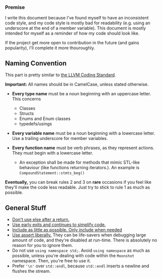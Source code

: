 ### Premise

I write this document because I've found myself to have an inconsistent code style, and my code style is mostly bad for readability (e.g. using an
underscore at the end of a member variable). This document is mostly intended for myself as a reminder of how my code should look like.

If the project get more open to contribution in the future (and gains popularity), I'll complete it more thouroughly.


## Naming Convention

This part is pretty similar to [the LLVM Coding Standard](https://llvm.org/docs/CodingStandards.html#the-high-level-issues).

**Important:** All names should be in CamelCase, unless stated otherwise.

* **Every type name** must be a noun beginning with an uppercase letter. This concerns
  * Classes
  * Structs
  * Enums and Enum classes
  * typedefs/usings

* **Every variable name** must be a noun beginning with a lowercase letter. Use a trailing underscore for member variables.
  
* **Every function name** must be verb phrases, as they represent actions. They must begin with a lowercase letter.
  * An exception shall be made for methods that mimic STL-like behaviour (like functions returning iterators.). An example is `CompoundStatement::stmts_beg()`
  
**Eventually,** you can break rules 2 and 3 on **rare** occasions if you feel like they'll make the code less readable. 
Just try to stick to rule 1 as much as possible.

## General Stuff 

* [Don't use else after a return.](https://llvm.org/docs/CodingStandards.html#don-t-use-else-after-a-return)
* [Use early exits and continues to simplify code.](https://llvm.org/docs/CodingStandards.html#use-early-exits-and-continue-to-simplify-code)
* [Include as little as possible. Only include when needed](https://llvm.org/docs/CodingStandards.html#include-as-little-as-possible)
* [Use assert liberally.](https://llvm.org/docs/CodingStandards.html#assert-liberally) They can be life-savers when debugging large amount of code, and they're disabled at run-time. There is absolutely no reason for you to ignore them.
* Do not use `using namespace std;`. Avoid `using namespace` as much as possible, unless you're dealing with code within the `Moonshot` namespace. Then, you're free to use it.
* Prefer `'\n'` over `std::endl`, because `std::endl` inserts a newline and flushes the stream.
